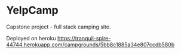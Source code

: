 # YelpCamp

Capstone project - full stack camping site.

Deployed on heroku
https://tranquil-spire-44744.herokuapp.com/campgrounds/5bb8c1885a34e807ccdb580b
